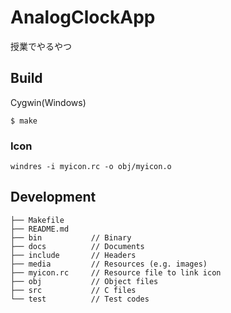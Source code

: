 # AnalogClockApp
授業でやるやつ

## Build

Cygwin(Windows)
```
$ make
```

### Icon
```
windres -i myicon.rc -o obj/myicon.o
```

## Development
```
├── Makefile
├── README.md
├── bin           // Binary
├── docs          // Documents
├── include       // Headers
├── media         // Resources (e.g. images)
├── myicon.rc     // Resource file to link icon
├── obj           // Object files
├── src           // C files
└── test          // Test codes
```
